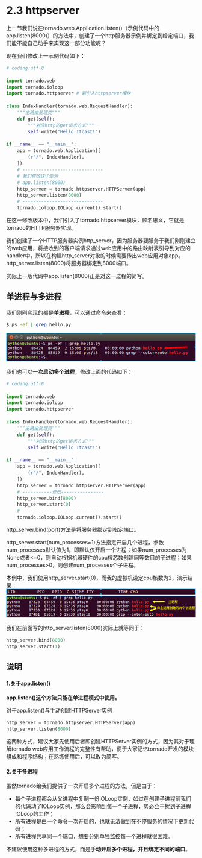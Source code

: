 # 2.3 httpserver

上一节我们说在tornado.web.Application.listen()（示例代码中的app.listen(8000)）的方法中，创建了一个http服务器示例并绑定到给定端口，我们能不能自己动手来实现这一部分功能呢？

现在我们修改上一示例代码如下：
```python
# coding:utf-8

import tornado.web
import tornado.ioloop
import tornado.httpserver # 新引入httpserver模块

class IndexHandler(tornado.web.RequestHandler):
    """主路由处理类"""
    def get(self):
        """对应http的get请求方式"""
        self.write("Hello Itcast!")

if __name__ == "__main__":
    app = tornado.web.Application([
        (r"/", IndexHandler),
    ])
    # ------------------------------
    # 我们修改这个部分
    # app.listen(8000)
    http_server = tornado.httpserver.HTTPServer(app) 
    http_server.listen(8000)
    # ------------------------------
    tornado.ioloop.IOLoop.current().start()
```
在这一修改版本中，我们引入了tornado.httpserver模块，顾名思义，它就是tornado的HTTP服务器实现。

我们创建了一个HTTP服务器实例http\_server，因为服务器要服务于我们刚刚建立的web应用，将接收到的客户端请求通过web应用中的路由映射表引导到对应的handler中，所以在构建http\_server对象的时候需要传出web应用对象app。http_server.listen(8000)将服务器绑定到8000端口。

实际上一版代码中app.listen(8000)正是对这一过程的简写。

## 单进程与多进程

我们刚刚实现的都是**单进程**，可以通过命令来查看：
```bash
$ ps -ef | grep hello.py
```
![查看单进程](/images/single_process.png)

我们也可以**一次启动多个进程**，修改上面的代码如下：
```python
# coding:utf-8

import tornado.web
import tornado.ioloop
import tornado.httpserver 

class IndexHandler(tornado.web.RequestHandler):
    """主路由处理类"""
    def get(self):
        """对应http的get请求方式"""
        self.write("Hello Itcast!")

if __name__ == "__main__":
    app = tornado.web.Application([
        (r"/", IndexHandler),
    ])
    http_server = tornado.httpserver.HTTPServer(app) 
    # -----------修改----------------
    http_server.bind(8000)
    http_server.start(0)
    # ------------------------------
    tornado.ioloop.IOLoop.current().start()
```
http_server.bind(port)方法是将服务器绑定到指定端口。

http_server.start(num_processes=1)方法指定开启几个进程，参数num\_processes默认值为1，即默认仅开启一个进程；如果num\_processes为None或者<=0，则自动根据机器硬件的cpu核芯数创建同等数目的子进程；如果num\_processes>0，则创建num_processes个子进程。

本例中，我们使用http_server.start(0)，而我的虚拟机设定cpu核数为2，演示结果：
![条目](/images/multi_processes_title.png)
![多进程](/images/multi_processes.png)

我们在前面写的http_server.listen(8000)实际上就等同于：
```python
http_server.bind(8000)
http_server.start(1)
```

## 说明

#### 1.关于app.listen()

**app.listen()这个方法只能在单进程模式中使用。**

对于app.listen()与手动创建HTTPServer实例
```python
http_server = tornado.httpserver.HTTPServer(app) 
http_server.listen(8000)
```
这两种方式，建议大家先使用后者即创建HTTPServer实例的方式，因为其对于理解tornado web应用工作流程的完整性有帮助，便于大家记忆tornado开发的模块组成和程序结构；在熟练使用后，可以改为简写。

#### 2.关于多进程

虽然tornado给我们提供了一次开启多个进程的方法，但是由于：
+ 每个子进程都会从父进程中复制一份IOLoop实例，如过在创建子进程前我们的代码动了IOLoop实例，那么会影响到每一个子进程，势必会干扰到子进程IOLoop的工作；
+ 所有进程是由一个命令一次开启的，也就无法做到在不停服务的情况下更新代码； 
+ 所有进程共享同一个端口，想要分别单独监控每一个进程就很困难。

不建议使用这种多进程的方式，而是**手动开启多个进程，并且绑定不同的端口**。


